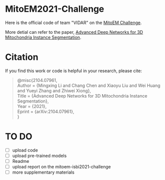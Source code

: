 # MitoEM2021-Challenge
Here is the official code of team "VIDAR" on the [MitoEM Challenge](https://mitoem.grand-challenge.org/).

More detial can refer to the paper, [Advanced Deep Networks for 3D Mitochondria Instance Segmentation](https://arxiv.org/abs/2104.07961).

# Citation
If you find this work or code is helpful in your research, please cite:
>@misc{2104.07961,  
Author = {Mingxing Li and Chang Chen and Xiaoyu Liu and Wei Huang and Yueyi Zhang and Zhiwei Xiong},  
Title = {Advanced Deep Networks for 3D Mitochondria Instance Segmentation},  
Year = {2021},  
Eprint = {arXiv:2104.07961},  
}  

# TO DO
- [ ] upload code
- [ ] upload pre-trained models
- [ ] Readme
- [ ] upload report on the mitoem-isbi2021-challenge
- [ ] more supplementary materials
